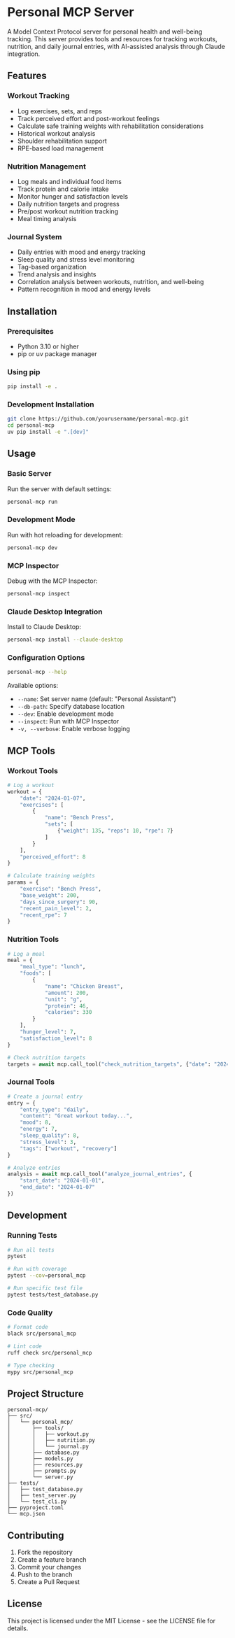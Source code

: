 # Personal MCP Server

A Model Context Protocol server for personal health and well-being tracking. This server provides tools and resources for tracking workouts, nutrition, and daily journal entries, with AI-assisted analysis through Claude integration.

## Features

### Workout Tracking
- Log exercises, sets, and reps
- Track perceived effort and post-workout feelings
- Calculate safe training weights with rehabilitation considerations
- Historical workout analysis
- Shoulder rehabilitation support
- RPE-based load management

### Nutrition Management
- Log meals and individual food items
- Track protein and calorie intake
- Monitor hunger and satisfaction levels
- Daily nutrition targets and progress
- Pre/post workout nutrition tracking
- Meal timing analysis

### Journal System
- Daily entries with mood and energy tracking
- Sleep quality and stress level monitoring
- Tag-based organization
- Trend analysis and insights
- Correlation analysis between workouts, nutrition, and well-being
- Pattern recognition in mood and energy levels

## Installation

### Prerequisites
- Python 3.10 or higher
- pip or uv package manager

### Using pip
```bash
pip install -e .
```

### Development Installation
```bash
git clone https://github.com/yourusername/personal-mcp.git
cd personal-mcp
uv pip install -e ".[dev]"
```

## Usage

### Basic Server
Run the server with default settings:
```bash
personal-mcp run
```

### Development Mode
Run with hot reloading for development:
```bash
personal-mcp dev
```

### MCP Inspector
Debug with the MCP Inspector:
```bash
personal-mcp inspect
```

### Claude Desktop Integration
Install to Claude Desktop:
```bash
personal-mcp install --claude-desktop
```

### Configuration Options
```bash
personal-mcp --help
```

Available options:
- `--name`: Set server name (default: "Personal Assistant")
- `--db-path`: Specify database location
- `--dev`: Enable development mode
- `--inspect`: Run with MCP Inspector
- `-v, --verbose`: Enable verbose logging

## MCP Tools

### Workout Tools
```python
# Log a workout
workout = {
    "date": "2024-01-07",
    "exercises": [
        {
            "name": "Bench Press",
            "sets": [
                {"weight": 135, "reps": 10, "rpe": 7}
            ]
        }
    ],
    "perceived_effort": 8
}

# Calculate training weights
params = {
    "exercise": "Bench Press",
    "base_weight": 200,
    "days_since_surgery": 90,
    "recent_pain_level": 2,
    "recent_rpe": 7
}
```

### Nutrition Tools
```python
# Log a meal
meal = {
    "meal_type": "lunch",
    "foods": [
        {
            "name": "Chicken Breast",
            "amount": 200,
            "unit": "g",
            "protein": 46,
            "calories": 330
        }
    ],
    "hunger_level": 7,
    "satisfaction_level": 8
}

# Check nutrition targets
targets = await mcp.call_tool("check_nutrition_targets", {"date": "2024-01-07"})
```

### Journal Tools
```python
# Create a journal entry
entry = {
    "entry_type": "daily",
    "content": "Great workout today...",
    "mood": 8,
    "energy": 7,
    "sleep_quality": 8,
    "stress_level": 3,
    "tags": ["workout", "recovery"]
}

# Analyze entries
analysis = await mcp.call_tool("analyze_journal_entries", {
    "start_date": "2024-01-01",
    "end_date": "2024-01-07"
})
```

## Development

### Running Tests
```bash
# Run all tests
pytest

# Run with coverage
pytest --cov=personal_mcp

# Run specific test file
pytest tests/test_database.py
```

### Code Quality
```bash
# Format code
black src/personal_mcp

# Lint code
ruff check src/personal_mcp

# Type checking
mypy src/personal_mcp
```

## Project Structure
```
personal-mcp/
├── src/
│   └── personal_mcp/
│       ├── tools/
│       │   ├── workout.py
│       │   ├── nutrition.py
│       │   └── journal.py
│       ├── database.py
│       ├── models.py
│       ├── resources.py
│       ├── prompts.py
│       └── server.py
├── tests/
│   ├── test_database.py
│   ├── test_server.py
│   └── test_cli.py
├── pyproject.toml
└── mcp.json
```

## Contributing
1. Fork the repository
2. Create a feature branch
3. Commit your changes
4. Push to the branch
5. Create a Pull Request

## License
This project is licensed under the MIT License - see the LICENSE file for details.
